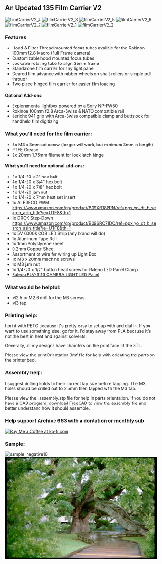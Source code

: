 ## An Updated 135 Film Carrier V2

![filmCarrierV2_4](https://github.com/Archive-663/filmDigitizer/blob/main/filmDigitizerV2/ASSETS/PHOTO/PRODUCT/filmDigitizerV2%20(4).jpg)
![filmCarrierV2_3](https://github.com/Archive-663/filmDigitizer/blob/main/filmDigitizerV2/ASSETS/PHOTO/PRODUCT/filmDigitizerV2%20(3).jpg)
![filmCarrierV2_5](https://github.com/Archive-663/filmDigitizer/blob/main/filmDigitizerV2/ASSETS/PHOTO/PRODUCT/filmDigitizerV2%20(5).jpg)
![filmCarrierV2_6](https://github.com/Archive-663/filmDigitizer/blob/main/filmDigitizerV2/ASSETS/PHOTO/PRODUCT/filmDigitizerV2%20(6).jpg)
![filmCarrierV2_7](https://github.com/Archive-663/filmDigitizer/blob/main/filmDigitizerV2/ASSETS/PHOTO/PRODUCT/filmDigitizerV2%20(7).jpg)
![filmCarrierV2_1](https://github.com/Archive-663/filmDigitizer/blob/main/filmDigitizerV2/ASSETS/PHOTO/PRODUCT/filmDigitizerV2%20(1).jpg)
![filmCarrierV2_2](https://github.com/Archive-663/filmDigitizer/blob/main/filmDigitizerV2/ASSETS/PHOTO/PRODUCT/filmDigitizerV2%20(2).jpg)


### Features:
- Hood & Filter Thread mounted focus tubes availble for the Rokinon 100mm f2.8 Macro (Full Frame camera)
- Customizable hood mounted focus tubes
- Lockable rotating tube to align 35mm frame
- Standalone film carrier for any light panel
- Geared film advance with rubber wheels on shaft rollers or simple pull through
- Two piece hinged film carrier for easier film loading

#### Optional Add-ons:
- Expieramental lightbox powered by a Sony NP-FW50
- Rokinon 100mm f2.8 Arca-Swiss & NATO compatible rail
- Jericho 941 grip with Arca-Swiss compatible clamp and buttstock for handheld film digitizing

### What you’ll need for the film carrier:
- 3x M3 x 3mm set screw (longer will work, but minimum 3mm in length)
- PTFE Grease
- 2x 20mm 1.75mm filament for lock latch hinge

#### What you'll need for optional add-ons:
- 2x 1/4-20 x 2" hex bolt
- 4x 1/4-20 x 3/4" hex bolt
- 4x 1/4-20 x 7/8" hex bolt
- 4x 1/4-20 jam nut
- 4x 1/4-20 x 7mm heat set insert
- 1x ALEDECO PWM https://www.amazon.com/gp/product/B09XB18PPN/ref=ppx_yo_dt_b_search_asin_title?ie=UTF8&th=1
- 1x DROK Step-Down https://www.amazon.com/gp/product/B096RC71DC/ref=ppx_yo_dt_b_search_asin_title?ie=UTF8&th=1
- 1x 5V 6000k COB LED Strip (any brand will do)
- 1x Aluminum Tape Roll
- 1x 1mm Polystyrene sheet
- 0.2mm Copper Sheet
- Assortment of wire for wiring up Light Box
- 1x M3 x 20mm machine screws
- 1x M3 jam nut
- 1x 1/4-20 x 1/2" button head screw for Raleno LED Panel Clamp
- [Raleno PLV-S116 CAMERA LIGHT LED Panel](https://www.amazon.com/gp/product/B087CZ85GV/ref=ppx_yo_dt_b_search_asin_title?ie=UTF8&th=1)

### What would be helpful:
- M2.5 or M2.6 drill for the M3 screws.
- M3 tap

### Printing help:
I print with PETG because it's pretty easy to set up with and dial in. If you want to use something else, go for it. I'd stay away from PLA because it's not the best in heat and against solvents. 

Generally, all my designs have chamfers on the print face of the STL.

Please view the printOrientation.3mf file for help with orienting the parts on the printer bed. 

### Assembly help:
I suggest drilling holds to their correct tap size before tapping. The M3 holes should be drilled out to 2.5mm then tapped with the M3 tap.

Please view the _assembly.stp file for help in parts orientation. If you do not have a CAD program, <a href="https://www.freecad.org/downloads.php" target="_blank">download FreeCAD</a> to view the assembly file and better understand how it should assemble.

### Help support Archive 663 with a dontation or monthly sub
<a href='https://ko-fi.com/P5P3MHMSF' target='_blank'><img height='36' style='border:0px;height:36px;' src='https://storage.ko-fi.com/cdn/kofi2.png?v=3' border='0' alt='Buy Me a Coffee at ko-fi.com' /></a>

### Sample:
![sample_negative10](https://github.com/Archive-663/filmDigitizer/blob/main/filmDigitizerV2/ASSETS/PHOTO/SAMPLE/canonFTB_mamiya55mm_negative%20(10).jpg)
![sample_positive10](https://github.com/Archive-663/filmDigitizer/blob/main/filmDigitizerV2/ASSETS/PHOTO/SAMPLE/canonFTB_mamiya55mm_NLE%20(10).jpg)

